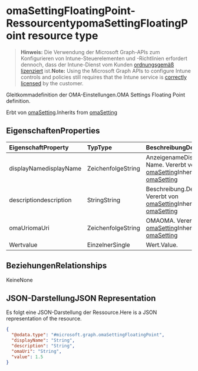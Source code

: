 # <a name="omasettingfloatingpoint-resource-type"></a><span data-ttu-id="bd66a-101">omaSettingFloatingPoint-Ressourcentyp</span><span class="sxs-lookup"><span data-stu-id="bd66a-101">omaSettingFloatingPoint resource type</span></span>

> <span data-ttu-id="bd66a-102">**Hinweis:** Die Verwendung der Microsoft Graph-APIs zum Konfigurieren von Intune-Steuerelementen und -Richtlinien erfordert dennoch, dass der Intune-Dienst vom Kunden [ordnungsgemäß lizenziert](https://go.microsoft.com/fwlink/?linkid=839381) ist.</span><span class="sxs-lookup"><span data-stu-id="bd66a-102">**Note:** Using the Microsoft Graph APIs to configure Intune controls and policies still requires that the Intune service is [correctly licensed](https://go.microsoft.com/fwlink/?linkid=839381) by the customer.</span></span>

<span data-ttu-id="bd66a-103">Gleitkommadefinition der OMA-Einstellungen.</span><span class="sxs-lookup"><span data-stu-id="bd66a-103">OMA Settings Floating Point definition.</span></span>

<span data-ttu-id="bd66a-104">Erbt von [omaSetting](../resources/intune_deviceconfig_omasetting.md).</span><span class="sxs-lookup"><span data-stu-id="bd66a-104">Inherits from [omaSetting](../resources/intune_deviceconfig_omasetting.md)</span></span>

## <a name="properties"></a><span data-ttu-id="bd66a-105">Eigenschaften</span><span class="sxs-lookup"><span data-stu-id="bd66a-105">Properties</span></span>
|<span data-ttu-id="bd66a-106">Eigenschaft</span><span class="sxs-lookup"><span data-stu-id="bd66a-106">Property</span></span>|<span data-ttu-id="bd66a-107">Typ</span><span class="sxs-lookup"><span data-stu-id="bd66a-107">Type</span></span>|<span data-ttu-id="bd66a-108">Beschreibung</span><span class="sxs-lookup"><span data-stu-id="bd66a-108">Description</span></span>|
|:---|:---|:---|
|<span data-ttu-id="bd66a-109">displayName</span><span class="sxs-lookup"><span data-stu-id="bd66a-109">displayName</span></span>|<span data-ttu-id="bd66a-110">Zeichenfolge</span><span class="sxs-lookup"><span data-stu-id="bd66a-110">String</span></span>|<span data-ttu-id="bd66a-111">Anzeigename</span><span class="sxs-lookup"><span data-stu-id="bd66a-111">Display Name.</span></span> <span data-ttu-id="bd66a-112">Vererbt von [omaSetting](../resources/intune_deviceconfig_omasetting.md)</span><span class="sxs-lookup"><span data-stu-id="bd66a-112">Inherited from [omaSetting](../resources/intune_deviceconfig_omasetting.md)</span></span>|
|<span data-ttu-id="bd66a-113">description</span><span class="sxs-lookup"><span data-stu-id="bd66a-113">description</span></span>|<span data-ttu-id="bd66a-114">String</span><span class="sxs-lookup"><span data-stu-id="bd66a-114">String</span></span>|<span data-ttu-id="bd66a-115">Beschreibung.</span><span class="sxs-lookup"><span data-stu-id="bd66a-115">Description.</span></span> <span data-ttu-id="bd66a-116">Vererbt von [omaSetting](../resources/intune_deviceconfig_omasetting.md)</span><span class="sxs-lookup"><span data-stu-id="bd66a-116">Inherited from [omaSetting](../resources/intune_deviceconfig_omasetting.md)</span></span>|
|<span data-ttu-id="bd66a-117">omaUri</span><span class="sxs-lookup"><span data-stu-id="bd66a-117">omaUri</span></span>|<span data-ttu-id="bd66a-118">Zeichenfolge</span><span class="sxs-lookup"><span data-stu-id="bd66a-118">String</span></span>|<span data-ttu-id="bd66a-119">OMA</span><span class="sxs-lookup"><span data-stu-id="bd66a-119">OMA.</span></span> <span data-ttu-id="bd66a-120">Vererbt von [omaSetting](../resources/intune_deviceconfig_omasetting.md)</span><span class="sxs-lookup"><span data-stu-id="bd66a-120">Inherited from [omaSetting](../resources/intune_deviceconfig_omasetting.md)</span></span>|
|<span data-ttu-id="bd66a-121">Wert</span><span class="sxs-lookup"><span data-stu-id="bd66a-121">value</span></span>|<span data-ttu-id="bd66a-122">Einzelner</span><span class="sxs-lookup"><span data-stu-id="bd66a-122">Single</span></span>|<span data-ttu-id="bd66a-123">Wert.</span><span class="sxs-lookup"><span data-stu-id="bd66a-123">Value.</span></span>|

## <a name="relationships"></a><span data-ttu-id="bd66a-124">Beziehungen</span><span class="sxs-lookup"><span data-stu-id="bd66a-124">Relationships</span></span>
<span data-ttu-id="bd66a-125">Keine</span><span class="sxs-lookup"><span data-stu-id="bd66a-125">None</span></span>
## <a name="json-representation"></a><span data-ttu-id="bd66a-126">JSON-Darstellung</span><span class="sxs-lookup"><span data-stu-id="bd66a-126">JSON Representation</span></span>
<span data-ttu-id="bd66a-127">Es folgt eine JSON-Darstellung der Ressource.</span><span class="sxs-lookup"><span data-stu-id="bd66a-127">Here is a JSON representation of the resource.</span></span>
<!--{
  "blockType": "resource",
  "baseType": "microsoft.graph.omaSetting",
  "@odata.type": "microsoft.graph.omaSettingFloatingPoint"
}-->
``` json
{
  "@odata.type": "#microsoft.graph.omaSettingFloatingPoint",
  "displayName": "String",
  "description": "String",
  "omaUri": "String",
  "value": 1.5
}
```




